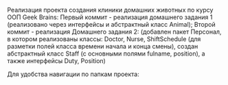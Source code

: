Реализация проекта создания клиники домашних животных по курсу ООП Geek Brains:
Первый коммит - реализация домашнего задания 1 (реализовано через интерфейсы и абстрактный класс Animal);
Второй коммит - реализация Домашнего задания 2: (добавлен пакет Персонал, в котором реализованы классы: Doctor, Nurse, ShiftSchedule (для разметки полей класса времени начала и конца смены), создан абстрактный класс Staff (с основными полями fulname, position), а также интерфейсы Duty, Position)

Для удобства навигации по папкам проекта: 
